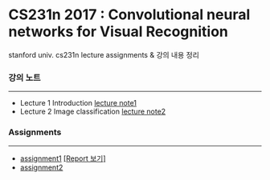 # CS231n 2017 : Convolutional neural networks for Visual Recognition
stanford univ. cs231n lecture assignments &amp; 강의 내용 정리

### 강의 노트
____
* Lecture 1 Introduction [lecture note1](https://github.com/myeongmy/deepLearning/blob/master/Lecture%201%20Introduction.pdf)
* Lecture 2 Image classification [lecture note2](https://github.com/myeongmy/deepLearning/blob/master/Lecture%202%20Image%20Classification.pdf)

### Assignments
____
* [assignment1](https://github.com/myeongmy/deepLearning/tree/master/assignment1) [[Report 보기]]()
* [assignment2](https://github.com/myeongmy/deepLearning/tree/master/assignment2)

